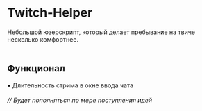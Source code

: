 # Twitch-Helper
Небольшой юзерскрипт, который делает пребывание на твиче несколько комфортнее.
<br>
<br>
## Функционал
• Длительность стрима в окне ввода чата
<br>
<br>
*// Будет пополняться по мере поступления идей*